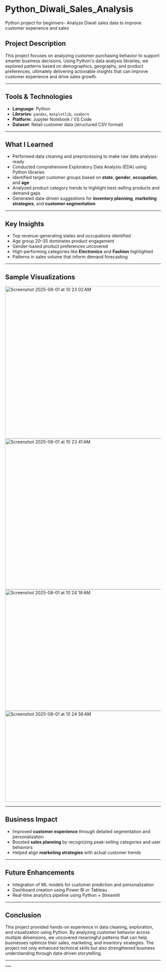 # Python_Diwali_Sales_Analysis
Python project for beginners- Analyze Diwali sales data to improve customer experience and sales

## Project Description

This project focuses on analyzing customer purchasing behavior to support smarter business decisions. Using Python's data analysis libraries, we explored patterns based on demographics, geography, and product preferences, ultimately delivering actionable insights that can improve customer experience and drive sales growth.

---

## Tools & Technologies

- **Language**: Python  
- **Libraries**: `pandas`, `matplotlib`, `seaborn`  
- **Platform**: Jupyter Notebook / VS Code  
- **Dataset**: Retail customer data (structured CSV format)

---

## What I Learned

- Performed data cleaning and preprocessing to make raw data analysis-ready  
- Conducted comprehensive Exploratory Data Analysis (EDA) using Python libraries  
- Identified target customer groups based on **state**, **gender**, **occupation**, and **age**  
- Analyzed product category trends to highlight best-selling products and demand gaps  
- Generated data-driven suggestions for **inventory planning**, **marketing strategies**, and **customer segmentation**

---

## Key Insights

- Top revenue-generating states and occupations identified  
- Age group 20–35 dominates product engagement  
- Gender-based product preferences uncovered  
- High-performing categories like **Electronics** and **Fashion** highlighted  
- Patterns in sales volume that inform demand forecasting

---

## Sample Visualizations
<img width="886" height="493" alt="Screenshot 2025-08-01 at 10 23 02 AM" src="https://github.com/user-attachments/assets/b767363c-d956-4b73-a66c-de0bb373606e" />
<img width="699" height="488" alt="Screenshot 2025-08-01 at 10 23 41 AM" src="https://github.com/user-attachments/assets/c5db597d-bdde-42cc-9c94-953544510832" />
<img width="922" height="393" alt="Screenshot 2025-08-01 at 10 24 19 AM" src="https://github.com/user-attachments/assets/f2b4e5ad-b008-42b7-b356-1029acb0d532" />

<img width="905" height="295" alt="Screenshot 2025-08-01 at 10 24 56 AM" src="https://github.com/user-attachments/assets/f4c2e027-077f-4273-9093-bfa2886b08ef" />

---

##  Business Impact

- Improved **customer experience** through detailed segmentation and personalization  
- Boosted **sales planning** by recognizing peak-selling categories and user behaviors  
- Helped align **marketing strategies** with actual customer trends

---

## Future Enhancements

- Integration of ML models for customer prediction and personalization  
- Dashboard creation using Power BI or Tableau  
- Real-time analytics pipeline using Python + Streamlit

---

## Conclusion

This project provided hands-on experience in data cleaning, exploration, and visualization using Python. By analyzing customer behavior across multiple dimensions, we uncovered meaningful patterns that can help businesses optimize their sales, marketing, and inventory strategies. The project not only enhanced technical skills but also strengthened business understanding through data-driven storytelling.

---
"""
